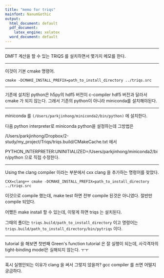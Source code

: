 ```yaml
---
title: "memo for triqs"
mainfont: NanumGothic
output:
  html_document: default
  pdf_document:
    latex_engine: xelatex
  word_document: default
---
```






***

DMFT 계산을 할 수 있는 TRIQS 를 설치하면서 몇가지 메모를 한다. 


***

이것이 기본 cmake 명령어.

```
cmake -DCMAKE_INSTALL_PREFIX=path_to_install_directory ../triqs.src
```

***

기존에 설치된 python은 h5py의 hdf5 버전이 c-compiler hdf5 버전과 달라서 cmake 가 되지 않는다. 그래서 기존의 python이 아니라 miniconda를 설치해야된다.  

***

miniconda 를 `(/Users/parkjinhong/miniconda2/bin/python)` 에 설치한다.

다음 python interpreter로 miniconda python을 설정하는데 그방법은

/Users/parkjinhong/Dropbox/2-study/my_project/Triqs/triqs.build/CMakeCache.txt 에서

PYTHON_INTERPRETER:UNINITIALIZED=/Users/parkjinhong/miniconda2/bin/python 으로 직접 수정한다.


***

Using the clang compiler 이라는 부분에서 cxx clang 을 추가하는 명령어를 찾았다.

```
CXX=clang++ cmake -DCMAKE_INSTALL_PREFIX=path_to_install_directory ../triqs.src
```
이것으로 compile 했는데, make test 하면 전부 compile 된것은 아니였다. 절반만 compile 되었다.

어쨌든 make install 할 수 있는데, 이렇게 하면 triqs 는 설치된다.

그때의 폴더는 `triqs.build/path_to_install_directory` 이고 명령어는   `triqs.build/path_to_install_directory/bin/pytriqs` 이다.


***
tutorial 을 해보면 첫번째 Green's function tutorial 은 잘 실행이 되는데,  사각격자의 tight-binding model은 실해되지 않는다. ㅜㅜ



***

혹시 실행안되는 이유가 clang 을 써서 그렇지 않을까?  gcc compiler 를 쓰면 어떨지 궁금하다.






